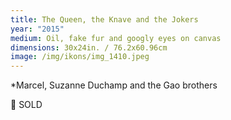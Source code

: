 ```yaml
---
title: The Queen, the Knave and the Jokers
year: "2015"
medium: Oil, fake fur and googly eyes on canvas
dimensions: 30x24in. / 76.2x60.96cm
image: /img/ikons/img_1410.jpeg
---
```

*Marcel, Suzanne Duchamp and the Gao brothers

🔴 SOLD
